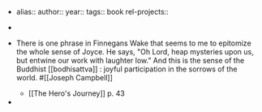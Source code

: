 - alias::
  author::
  year::
  tags:: book
  rel-projects::


-
- There is one phrase in Finnegans Wake that seems to me to epitomize the whole sense of Joyce. He says, "Oh Lord, heap mysteries upon us, but entwine our work with laughter low." And this is the sense of the Buddhist [[bodhisattva]] : joyful participation in the sorrows of the world. #[[Joseph Campbell]]
	- [[The Hero's Journey]] p. 43
-
